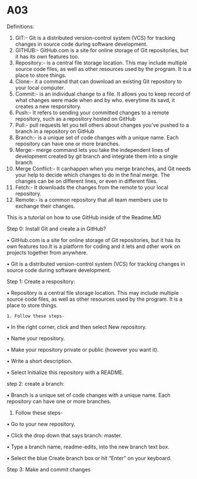 # A03
Definitions:
1. GIT:- Git is a distributed version-control system (VCS) for tracking changes in source code during software development.
2. GITHUB:- GitHub.com is a site for online storage of Git repositories, but it has its own features too.
3. Repository:- is a central file storage location. This may include multiple source code files, as well as other resources used by the program. It is a place to store things.
4. Clone:- it a command that can download an existing Git repository to your local computer.
5. Commit:- is an individual change to a file. It allows you to keep record of what changes were made when and by who. everytime its savd, it creates a new resporsitory.
6. Push:- It refers to sending your committed changes to a remote repository, such as a repository hosted on GitHub
7. Pull:- pull requests let you tell others about changes you've pushed to a branch in a repository on GitHub
8. Branch:- is a unique set of code changes with a unique name. Each repository can have one or more branches.
9. Merge:- merge command lets you take the independent lines of development created by git branch and integrate them into a 
single branch
10. Merge Conflict:- It canhappen when you merge branches, and Git needs your help to decide which changes to do in the final merge. The changes can be on different lines, or even in different files.
11. Fetch:- It downloads the changes from the remote to your local repository.
12. Remote:- is a common repository that all team members use to exchange their changes. 

This is a tutorial on how to use GitHub inside of the Readme.MD

Step 0: Install Git and create a in GitHub?

•	GitHub.com is a site for online storage of Git repositories, but it has its own features too.It is a platform for coding and it lets and other work on projects together from anywhere.

•	 Git is a distributed version-control system (VCS) for tracking changes in source code during software development.

Step 1: Create a respository: 

•	Repository is a central file storage location. This may include multiple source code files, as well as other resources used by the program. It is a place to store things.

 	1. Follow these steps- 
  
•	In the right corner, click and then select New repository.

•	Name your repository.

•	Make your repository private or public (however you want it).

•	Write a short description.

•	Select Initialize this repository with a README.

step 2: create a branch: 

•	Branch is a unique set of code changes with a unique name. Each repository can have one or more branches.

  1.	Follow these steps-

•	Go to your new repository.

•	Click the drop down that says branch: master. 

•	Type a branch name, readme-edits, into the new branch text box. 

•	Select the blue Create branch box or hit “Enter” on your keyboard.

Step 3: Make and commit changes
